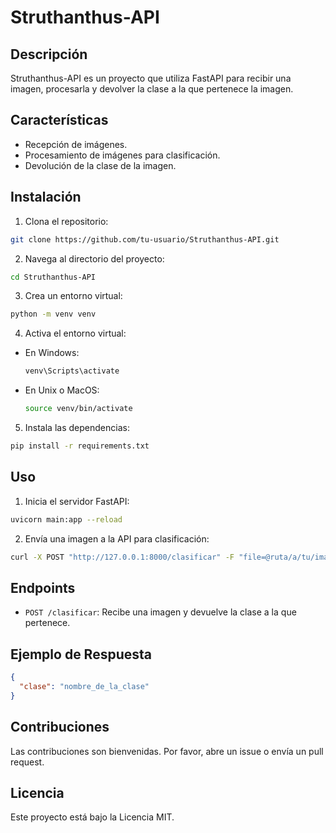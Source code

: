 # Struthanthus-API

## Descripción
Struthanthus-API es un proyecto que utiliza FastAPI para recibir una imagen, procesarla y devolver la clase a la que pertenece la imagen.

## Características
- Recepción de imágenes.
- Procesamiento de imágenes para clasificación.
- Devolución de la clase de la imagen.

## Instalación

1. Clona el repositorio:
  ```bash
  git clone https://github.com/tu-usuario/Struthanthus-API.git
  ```
2. Navega al directorio del proyecto:
  ```bash
  cd Struthanthus-API
  ```
3. Crea un entorno virtual:
  ```bash
  python -m venv venv
  ```
4. Activa el entorno virtual:
  - En Windows:
    ```bash
    venv\Scripts\activate
    ```
  - En Unix o MacOS:
    ```bash
    source venv/bin/activate
    ```
5. Instala las dependencias:
  ```bash
  pip install -r requirements.txt
  ```

## Uso

1. Inicia el servidor FastAPI:
  ```bash
  uvicorn main:app --reload
  ```
2. Envía una imagen a la API para clasificación:
  ```bash
  curl -X POST "http://127.0.0.1:8000/clasificar" -F "file=@ruta/a/tu/imagen.jpg"
  ```

## Endpoints

- `POST /clasificar`: Recibe una imagen y devuelve la clase a la que pertenece.

## Ejemplo de Respuesta
```json
{
  "clase": "nombre_de_la_clase"
}
```

## Contribuciones
Las contribuciones son bienvenidas. Por favor, abre un issue o envía un pull request.

## Licencia
Este proyecto está bajo la Licencia MIT.